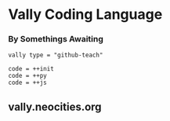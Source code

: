 # Vally Coding Language
### By Somethings Awaiting

```
vally type = "github-teach"

code = ++init
code = ++py
code = ++js
```
## vally.neocities.org
